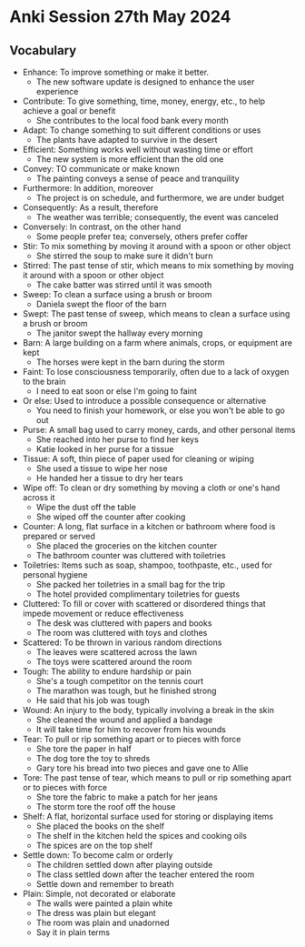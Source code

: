 # Anki Session 27th May 2024

## Vocabulary

- Enhance: To improve something or make it better.
  - The new software update is designed to enhance the user experience
- Contribute: To give something, time, money, energy, etc., to help achieve a goal or benefit
  - She contributes to the local food bank every month
- Adapt: To change something to suit different conditions or uses
  - The plants have adapted to survive in the desert
- Efficient: Something works well without wasting time or effort
  - The new system is more efficient than the old one
- Convey: TO communicate or make known
  - The painting conveys a sense of peace and tranquility
- Furthermore: In addition, moreover
  - The project is on schedule, and furthermore, we are under budget
- Consequently: As a result, therefore
  - The weather was terrible; consequently, the event was canceled
- Conversely: In contrast, on the other hand
  - Some people prefer tea; conversely, others prefer coffer
- Stir: To mix something by moving it around with a spoon or other object
  - She stirred the soup to make sure it didn't burn
- Stirred: The past tense of stir, which means to mix something by moving it around with a spoon or other object
  - The cake batter was stirred until it was smooth
- Sweep: To clean a surface using a brush or broom
  - Daniela swept the floor of the barn
- Swept: The past tense of sweep, which means to clean a surface using a brush or broom
  - The janitor swept the hallway every morning
- Barn: A large building on a farm where animals, crops, or equipment are kept
  - The horses were kept in the barn during the storm
- Faint: To lose consciousness temporarily, often due to a lack of oxygen to the brain
  - I need to eat soon or else I'm going to faint
- Or else: Used to introduce a possible consequence or alternative
  - You need to finish your homework, or else you won't be able to go out
- Purse: A small bag used to carry money, cards, and other personal items
  - She reached into her purse to find her keys
  - Katie looked in her purse for a tissue
- Tissue: A soft, thin piece of paper used for cleaning or wiping
  - She used a tissue to wipe her nose
  - He handed her a tissue to dry her tears
- Wipe off: To clean or dry something by moving a cloth or one's hand across it
  - Wipe the dust off the table
  - She wiped off the counter after cooking
- Counter: A long, flat surface in a kitchen or bathroom where food is prepared or served
  - She placed the groceries on the kitchen counter
  - The bathroom counter was cluttered with toiletries
- Toiletries: Items such as soap, shampoo, toothpaste, etc., used for personal hygiene
  - She packed her toiletries in a small bag for the trip
  - The hotel provided complimentary toiletries for guests
- Cluttered: To fill or cover with scattered or disordered things that impede movement or reduce effectiveness
  - The desk was cluttered with papers and books
  - The room was cluttered with toys and clothes
- Scattered: To be thrown in various random directions
  - The leaves were scattered across the lawn
  - The toys were scattered around the room
- Tough: The ability to endure hardship or pain
  - She's a tough competitor on the tennis court
  - The marathon was tough, but he finished strong
  - He said that his job was tough
- Wound: An injury to the body, typically involving a break in the skin
  - She cleaned the wound and applied a bandage
  - It will take time for him to recover from his wounds
- Tear: To pull or rip something apart or to pieces with force
  - She tore the paper in half
  - The dog tore the toy to shreds
  - Gary tore his bread into two pieces and gave one to Allie
- Tore: The past tense of tear, which means to pull or rip something apart or to pieces with force
  - She tore the fabric to make a patch for her jeans
  - The storm tore the roof off the house
- Shelf: A flat, horizontal surface used for storing or displaying items
  - She placed the books on the shelf
  - The shelf in the kitchen held the spices and cooking oils
  - The spices are on the top shelf
- Settle down: To become calm or orderly
  - The children settled down after playing outside
  - The class settled down after the teacher entered the room
  - Settle down and remember to breath
- Plain: Simple, not decorated or elaborate
  - The walls were painted a plain white
  - The dress was plain but elegant
  - The room was plain and unadorned
  - Say it in plain terms
